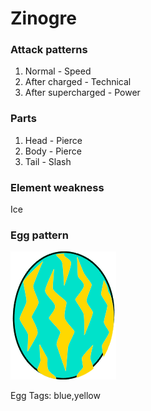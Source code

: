 # Zinogre

### Attack patterns
1. Normal - Speed
2. After charged - Technical
3. After supercharged - Power

### Parts
1. Head - Pierce
2. Body - Pierce
3. Tail - Slash

### Element weakness
Ice 

### Egg pattern
![image info](../assets/zinogre.png)

Egg Tags: blue,yellow